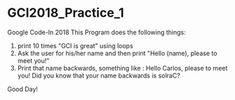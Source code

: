 # GCI2018_Practice_1
Google Code-In 2018
This Program does the following things:
1. print 10 times "GCI is great" using loops
2. Ask the user for his/her name and then print "Hello (name), please to meet you!"
3. Print that name backwards, something like :
  Hello Carlos, please to meet you! Did you know that your name backwards is solraC?
  
 Good Day!
